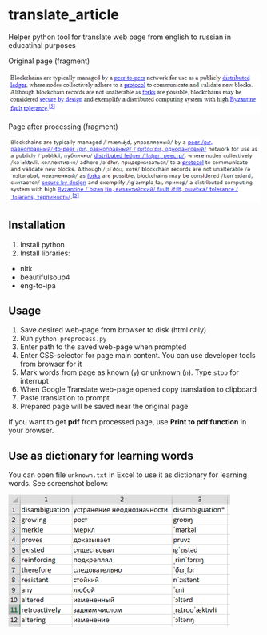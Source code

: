 # translate_article

Helper python tool for translate web page from english to russian in educatinal purposes

Original page (fragment)

![Original page](images/original.png)

Page after processing (fragment)

![Page after processing](images/preprocessed.png)


## Installation

1. Install python
2. Install libraries:
* nltk
* beautifulsoup4
* eng-to-ipa

## Usage

1. Save desired web-page from browser to disk (html only)
2. Run `python preprocess.py`
3. Enter path to the saved web-page when prompted
4. Enter CSS-selector for page main content. You can use developer tools from browser for it
5. Mark words from page as known (`y`) or unknown (`n`). Type `stop` for interrupt
6. When Google Translate web-page opened copy translation to clipboard
7. Paste translation to prompt
8. Prepared page will be saved near the original page

If you want to get **pdf** from processed page, use **Print to pdf function** in your browser.

## Use as dictionary for learning words

You can open file `unknown.txt` in Excel to use it as dictionary for learning words. See screenshot below:

![Use as dictionary for learning words](images/use_as_dict.png)
